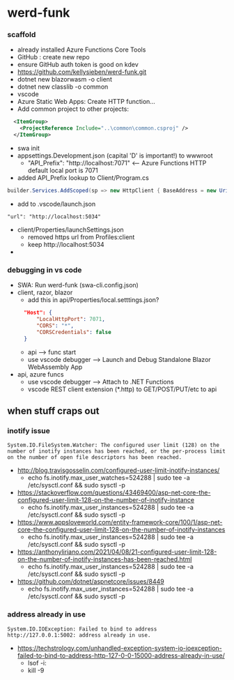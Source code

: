 # werd-funk

### scaffold
* already installed Azure Functions Core Tools
* GitHub : create new repo
* ensure GitHub auth token is good on kdev
* https://github.com/kellysieben/werd-funk.git
* dotnet new blazorwasm -o client
* dotnet new classlib -o common
* vscode
* Azure Static Web Apps: Create HTTP function…
* Add common project to other projects:
```xml
  <ItemGroup>
    <ProjectReference Include="..\common\common.csproj" />
  </ItemGroup>
```
* swa init
* appsettings.Development.json (capital 'D' is important!) to wwwroot
    + "API_Prefix": "http://localhost:7071"   <-- Azure Functions HTTP default local port is 7071
* added API_Prefix lookup to Client/Program.cs
```cs
builder.Services.AddScoped(sp => new HttpClient { BaseAddress = new Uri(builder.Configuration["API_Prefix"] ?? builder.HostEnvironment.BaseAddress) });
```
* add to .vscode/launch.json
```
"url": "http://localhost:5034"
```
* client/Properties/launchSettings.json
  + removed https url from Profiles:client
  + keep http://localhost:5034
* 

### debugging in vs code
* SWA: Run werd-funk (swa-cli.config.json)
* client, razor, blazor
  + add this in api/Properties/local.setttings.json?
  ```json
    "Host": {
        "LocalHttpPort": 7071,
        "CORS": "*",
        "CORSCredentials": false
    }
  ```
  + api --> func start
  + use vscode debugger --> Launch and Debug Standalone Blazor WebAssembly App
* api, azure funcs
  + use vscode debugger --> Attach to .NET Functions
  + vscode REST client extension (*.http) to GET/POST/PUT/etc to api

## when stuff craps out

### inotify issue
```
System.IO.FileSystem.Watcher: The configured user limit (128) on the number of inotify instances has been reached, or the per-process limit on the number of open file descriptors has been reached.
```
* http://blog.travisgosselin.com/configured-user-limit-inotify-instances/
  + echo fs.inotify.max_user_watches=524288 | sudo tee -a /etc/sysctl.conf && sudo sysctl -p
* https://stackoverflow.com/questions/43469400/asp-net-core-the-configured-user-limit-128-on-the-number-of-inotify-instance
  + echo fs.inotify.max_user_instances=524288 | sudo tee -a /etc/sysctl.conf && sudo sysctl -p
* https://www.appsloveworld.com/entity-framework-core/100/1/asp-net-core-the-configured-user-limit-128-on-the-number-of-inotify-instances
  + echo fs.inotify.max_user_instances=524288 | sudo tee -a /etc/sysctl.conf && sudo sysctl -p
* https://anthonyliriano.com/2021/04/08/21-configured-user-limit-128-on-the-number-of-inotify-instances-has-been-reached.html
  + echo fs.inotify.max_user_instances=524288 | sudo tee -a /etc/sysctl.conf && sudo sysctl -p
* https://github.com/dotnet/aspnetcore/issues/8449
  + echo fs.inotify.max_user_instances=524288 | sudo tee -a /etc/sysctl.conf && sudo sysctl -p

### address already in use
```
System.IO.IOException: Failed to bind to address http://127.0.0.1:5002: address already in use.
```
* https://techstrology.com/unhandled-exception-system-io-ioexception-failed-to-bind-to-address-http-127-0-0-15000-address-already-in-use/
  + lsof -i:<port>
  + kill -9 <pid>